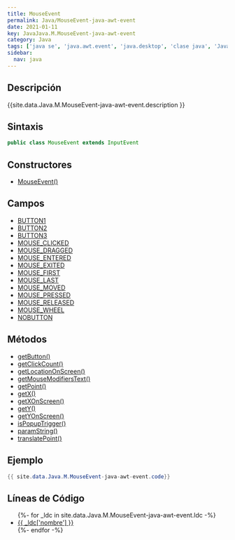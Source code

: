 ```yaml
---
title: MouseEvent
permalink: Java/MouseEvent-java-awt-event
date: 2021-01-11
key: JavaJava.M.MouseEvent-java-awt-event
category: Java
tags: ['java se', 'java.awt.event', 'java.desktop', 'clase java', 'Java 1.1']
sidebar: 
  nav: java
---
```


## Descripción
{{site.data.Java.M.MouseEvent-java-awt-event.description }}

## Sintaxis
~~~java
public class MouseEvent extends InputEvent
~~~

## Constructores
* [MouseEvent()](/Java/MouseEvent-java-awt-event/MouseEvent/)

## Campos
* [BUTTON1](/Java/MouseEvent-java-awt-event/BUTTON1)
* [BUTTON2](/Java/MouseEvent-java-awt-event/BUTTON2)
* [BUTTON3](/Java/MouseEvent-java-awt-event/BUTTON3)
* [MOUSE_CLICKED](/Java/MouseEvent-java-awt-event/MOUSE_CLICKED)
* [MOUSE_DRAGGED](/Java/MouseEvent-java-awt-event/MOUSE_DRAGGED)
* [MOUSE_ENTERED](/Java/MouseEvent-java-awt-event/MOUSE_ENTERED)
* [MOUSE_EXITED](/Java/MouseEvent-java-awt-event/MOUSE_EXITED)
* [MOUSE_FIRST](/Java/MouseEvent-java-awt-event/MOUSE_FIRST)
* [MOUSE_LAST](/Java/MouseEvent-java-awt-event/MOUSE_LAST)
* [MOUSE_MOVED](/Java/MouseEvent-java-awt-event/MOUSE_MOVED)
* [MOUSE_PRESSED](/Java/MouseEvent-java-awt-event/MOUSE_PRESSED)
* [MOUSE_RELEASED](/Java/MouseEvent-java-awt-event/MOUSE_RELEASED)
* [MOUSE_WHEEL](/Java/MouseEvent-java-awt-event/MOUSE_WHEEL)
* [NOBUTTON](/Java/MouseEvent-java-awt-event/NOBUTTON)

## Métodos
* [getButton()](/Java/MouseEvent-java-awt-event/getButton)
* [getClickCount()](/Java/MouseEvent-java-awt-event/getClickCount)
* [getLocationOnScreen()](/Java/MouseEvent-java-awt-event/getLocationOnScreen)
* [getMouseModifiersText()](/Java/MouseEvent-java-awt-event/getMouseModifiersText)
* [getPoint()](/Java/MouseEvent-java-awt-event/getPoint)
* [getX()](/Java/MouseEvent-java-awt-event/getX)
* [getXOnScreen()](/Java/MouseEvent-java-awt-event/getXOnScreen)
* [getY()](/Java/MouseEvent-java-awt-event/getY)
* [getYOnScreen()](/Java/MouseEvent-java-awt-event/getYOnScreen)
* [isPopupTrigger()](/Java/MouseEvent-java-awt-event/isPopupTrigger)
* [paramString()](/Java/MouseEvent-java-awt-event/paramString)
* [translatePoint()](/Java/MouseEvent-java-awt-event/translatePoint)

## Ejemplo
~~~java
{{ site.data.Java.M.MouseEvent-java-awt-event.code}}
~~~

## Líneas de Código
<ul>
{%- for _ldc in site.data.Java.M.MouseEvent-java-awt-event.ldc -%}
   <li>
       <a href="{{_ldc['url'] }}">{{ _ldc['nombre'] }}</a>
   </li>
{%- endfor -%}
</ul>
